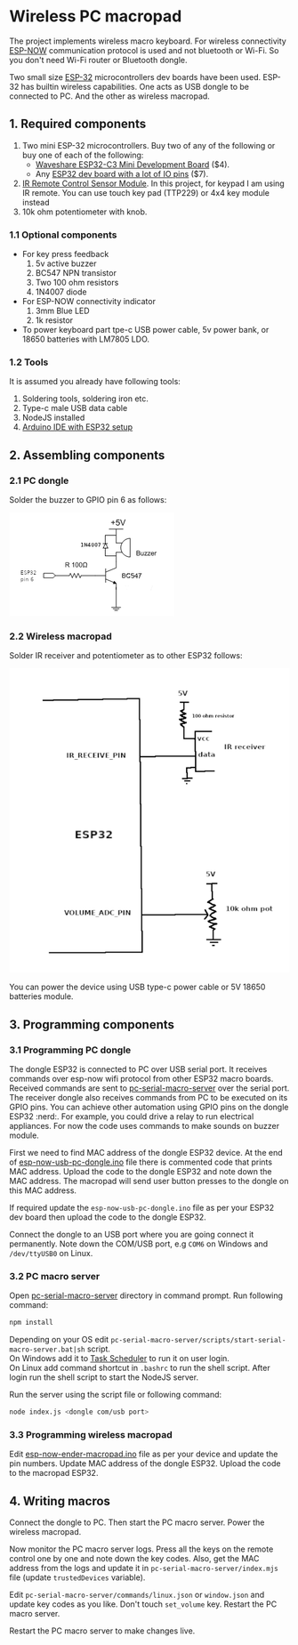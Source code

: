 # Wireless PC macropad

The project implements wireless macro keyboard. For wireless connectivity [ESP-NOW](https://www.espressif.com/en/solutions/low-power-solutions/esp-now) communication protocol is used and not bluetooth or Wi-Fi. So you don't need Wi-Fi router or Bluetooth dongle.

Two small size [ESP-32](https://en.wikipedia.org/wiki/ESP32) microcontrollers dev boards have been used. ESP-32 has builtin wireless capabilities. One acts as USB dongle to be connected to PC. And the other as wireless macropad.

## 1. Required components

1. Two mini ESP-32 microcontrollers. Buy two of any of the following or buy one of each of the following:
    - [Waveshare ESP32-C3 Mini Development Board](https://www.waveshare.com/product/esp32-c3-zero.htm) ($4).
    - Any [ESP32 dev board with a lot of IO pins](https://www.waveshare.com/product/esp32-c6-dev-kit-n8.htm) ($7).
2. [IR Remote Control Sensor Module](https://www.amazon.com/Alinan-Infrared-Control-Controller-Receiver/dp/B0C4XRW4SX/). In this project, for keypad I am using IR remote. You can use touch key pad (TTP229) or 4x4 key module instead
3. 10k ohm potentiometer with knob.

### 1.1 Optional components

- For key press feedback
    1. 5v active buzzer
    2. BC547 NPN transistor
    3. Two 100 ohm resistors
    4. 1N4007 diode
- For ESP-NOW connectivity indicator
    1. 3mm Blue LED
    2. 1k resistor
- To power keyboard part tpe-c USB power cable, 5v power bank, or 18650 batteries with LM7805 LDO.

### 1.2 Tools

It is assumed you already have following tools:

1. Soldering tools, soldering iron etc.
2. Type-c male USB data cable
3. NodeJS installed
4. [Arduino IDE with ESP32 setup](https://youtu.be/5av6IJU5JJA?si=dueA-ef7BeHINr60)

## 2. Assembling components

### 2.1 PC dongle

Solder the buzzer to GPIO pin 6 as follows:

![dongle](./assets/buzzer-driver-circuit.png)

### 2.2 Wireless macropad

Solder IR receiver and potentiometer as to other ESP32 follows:

![macropad](./assets/macro-pad-circuit.png)

You can power the device using USB type-c power cable or 5V 18650 batteries module.

## 3. Programming components

### 3.1 Programming PC dongle

The dongle ESP32 is connected to PC over USB serial port. It receives commands over esp-now wifi protocol from other ESP32 macro boards. Received commands are sent to [pc-serial-macro-server](./pc-serial-macro-server/commands/) over the serial port.
The receiver dongle also receives commands from PC to be executed on its GPIO pins. You can achieve other automation using GPIO pins on the dongle ESP32 :nerd:. For example, you could drive a relay to run electrical appliances. For now the code uses commands to make sounds on buzzer module.

First we need to find MAC address of the dongle ESP32 device. At the end of [esp-now-usb-pc-dongle.ino](esp-code/esp-now-usb-pc-dongle.ino) file there is commented code that prints MAC address. Upload the code to the dongle ESP32 and note down the MAC address. The macropad will send user button presses to the dongle on this MAC address.

If required update the `esp-now-usb-pc-dongle.ino` file as per your ESP32 dev board then upload the code to the dongle ESP32.

Connect the dongle to an USB port where you are going connect it permanently. Note down the COM/USB port, e.g `COM6` on Windows and `/dev/ttyUSB0` on Linux.

### 3.2 PC macro server

Open [pc-serial-macro-server](./pc-serial-macro-server) directory in command prompt. Run following command:

```bash
npm install
```

Depending on your OS edit `pc-serial-macro-server/scripts/start-serial-macro-server.bat|sh` script.\
On Windows add it to [Task Scheduler](https://youtu.be/lzy8KNnqV0I?si=58zkq5Cn4WcQVl-c) to run it on user login.\
On Linux add command shortcut in `.bashrc` to run the shell script. After login run the shell script to start the NodeJS server.

Run the server using the script file or following command:

```bash
node index.js <dongle com/usb port>
```

### 3.3 Programming wireless macropad

Edit [esp-now-ender-macropad.ino](esp-code/esp-now-sender-macropad.ino) file as per your device and update the pin numbers. Update MAC address of the dongle ESP32. Upload the code to the macropad ESP32.

## 4. Writing macros

Connect the dongle to PC. Then start the PC macro server. Power the wireless macropad.

Now monitor the PC macro server logs. Press all the keys on the remote control one by one and note down the key codes. Also, get the MAC address from the logs and update it in `pc-serial-macro-server/index.mjs` file (update `trustedDevices` variable).

Edit `pc-serial-macro-server/commands/linux.json` or `window.json` and update key codes as you like. Don't touch `set_volume` key. Restart the PC macro server.

Restart the PC macro server to make changes live.
